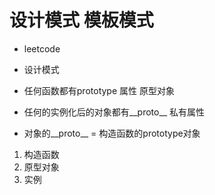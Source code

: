 # 设计模式  模板模式
 - leetcode
 - 设计模式

- 任何函数都有prototype 属性 原型对象
- 任何的实例化后的对象都有__proto__ 私有属性
- 对象的__proto__ = 构造函数的prototype对象

1. 构造函数
2. 原型对象
3. 实例